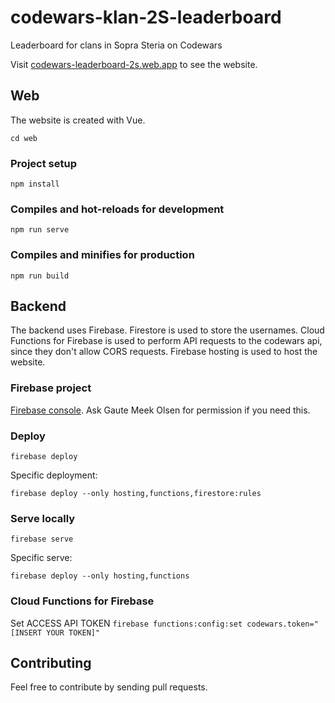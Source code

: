 # codewars-klan-2S-leaderboard
Leaderboard for clans in Sopra Steria on Codewars

Visit [codewars-leaderboard-2s.web.app](https://codewars-leaderboard-2s.web.app/) to see the website.

## Web
The website is created with Vue.

```
cd web
```

### Project setup
```
npm install
```

### Compiles and hot-reloads for development
```
npm run serve
```

### Compiles and minifies for production
```
npm run build
```

## Backend
The backend uses Firebase. 
Firestore is used to store the usernames.
Cloud Functions for Firebase is used to perform API requests to the codewars api, since they don't allow CORS requests.
Firebase hosting is used to host the website.

### Firebase project
[Firebase console](https://console.firebase.google.com/project/codewars-leaderboard-2s/overview). Ask Gaute Meek Olsen for permission if you need this.

### Deploy
```
firebase deploy
```
Specific deployment:
```
firebase deploy --only hosting,functions,firestore:rules
```

### Serve locally
```
firebase serve
```
Specific serve:
```
firebase deploy --only hosting,functions
```

### Cloud Functions for Firebase
Set ACCESS API TOKEN `firebase functions:config:set codewars.token="[INSERT YOUR TOKEN]"`

## Contributing
Feel free to contribute by sending pull requests.